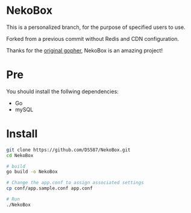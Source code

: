 # NekoBox

This is a personalized branch, for the purpose of specified users to use.

Forked from a previous commit without Redis and CDN configuration. 

Thanks for the [original gopher](https://github.com/wuhan005), NekoBox is an amazing project!

# Pre
You should install the follwing dependencies:
- Go
- mySQL

# Install

```bash
git clone https://github.com/DS587/NekoBox.git
cd NekoBox

# build
go build -o NekoBox

# Change the app.conf to assign associated settings
cp conf/app.sample.conf app.conf

# Run
./NekoBox
```
